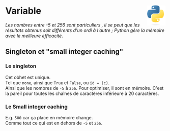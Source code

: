 # **Variable** <a href="../"><img align="right" src="../../assets/Python-logo-notext.svg" alt="Python" height="64px"></a>
_Les nombres entre -5 et 256 sont particuliers , il se peut que les résultats obtenus soit différents d'un ordi à l'autre ; Python gère la mémoire avec le meilleure efficacité._
## **Singleton et "small integer caching"**
### **Le singleton**
Cet obhet est unique.  
Tel que `none`, ainsi que `True` et `False`, ou `id = (c)`.  
Ainsi que les nombres de `-5` à `256`. Pour optimiser, il sont en mémoire.
C'est la pareil pour toutes les chaînes de caractères inférieure à 20 caractères.
### **Le Small integer caching**
E.g. `500` car ça place en mémoire change.  
Comme tout ce qui est en dehors de `-5` et `256`.